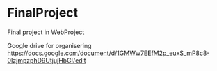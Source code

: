 # FinalProject
Final project in WebProject

Google drive for organisering
https://docs.google.com/document/d/1GMWw7EEfM2p_euxS_mP8c8-0IzjmpzphD9UtjujHbGI/edit
